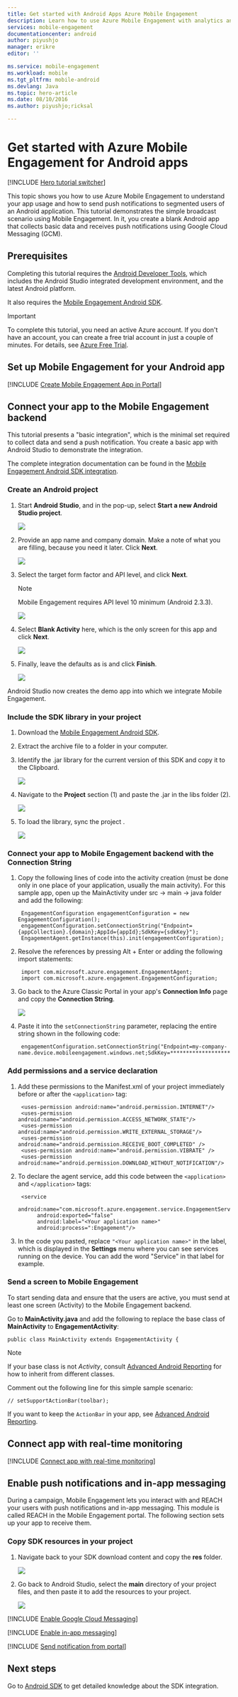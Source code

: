 ```yaml
---
title: Get started with Android Apps Azure Mobile Engagement
description: Learn how to use Azure Mobile Engagement with analytics and push notifications for Android apps.
services: mobile-engagement
documentationcenter: android
author: piyushjo
manager: erikre
editor: ''

ms.service: mobile-engagement
ms.workload: mobile
ms.tgt_pltfrm: mobile-android
ms.devlang: Java
ms.topic: hero-article
ms.date: 08/10/2016
ms.author: piyushjo;ricksal

---
```

# Get started with Azure Mobile Engagement for Android apps
[!INCLUDE [Hero tutorial switcher](../../includes/mobile-engagement-hero-tutorial-switcher.md)]

This topic shows you how to use Azure Mobile Engagement to understand your app usage and how to send push notifications to segmented users of an Android application.
This tutorial demonstrates the simple broadcast scenario using Mobile Engagement. In it, you create a blank Android app that collects basic data and receives push notifications using Google Cloud Messaging (GCM).

## Prerequisites
Completing this tutorial requires the [Android Developer Tools](https://developer.android.com/sdk/index.html), which includes the Android Studio integrated development environment, and the latest Android platform.

It also requires the [Mobile Engagement Android SDK](https://aka.ms/vq9mfn).

> [!IMPORTANT]
> To complete this tutorial, you need an active Azure account. If you don't have an account, you can create a free trial account in just a couple of minutes. For details, see [Azure Free Trial](https://azure.microsoft.com/pricing/free-trial/?WT.mc_id=A0E0E5C02&amp;returnurl=http%3A%2F%2Fazure.microsoft.com%2Fen-us%2Fdocumentation%2Farticles%2Fmobile-engagement-android-get-started).
> 
> 

## Set up Mobile Engagement for your Android app
[!INCLUDE [Create Mobile Engagement App in Portal](../../includes/mobile-engagement-create-app-in-portal.md)]

## Connect your app to the Mobile Engagement backend
This tutorial presents a "basic integration", which is the minimal set required to collect data and send a push notification. You create a basic app with Android Studio to demonstrate the integration.

The complete integration documentation can be found in the [Mobile Engagement Android SDK integration](mobile-engagement-android-sdk-overview.md).

### Create an Android project
1. Start **Android Studio**, and in the pop-up, select **Start a new Android Studio project**.
   
    ![][1]
2. Provide an app name and company domain. Make a note of what you are filling, because you need it later. Click **Next**.
   
    ![][2]
3. Select the target form factor and API level, and click **Next**.
   
   > [!NOTE]
   > Mobile Engagement requires API level 10 minimum (Android 2.3.3).
   > 
   > 
   
    ![][3]
4. Select **Blank Activity** here, which is the only screen for this app and click **Next**.
   
    ![][4]
5. Finally, leave the defaults as is and click **Finish**.
   
    ![][5]

Android Studio now creates the demo app into which we integrate Mobile Engagement.

### Include the SDK library in your project
1. Download the [Mobile Engagement Android SDK](https://aka.ms/vq9mfn).
2. Extract the archive file to a folder in your computer.
3. Identify the .jar library for the current version of this SDK and copy it to the Clipboard.
   
      ![][6]
4. Navigate to the **Project** section (1) and paste the .jar in the libs folder (2).
   
      ![][7]
5. To load the library, sync the project .
   
      ![][8]

### Connect your app to Mobile Engagement backend with the Connection String
1. Copy the following lines of code into the activity creation (must be done only in one place of your application, usually the main activity). For this sample app, open up the MainActivity under src -> main -> java folder and add the following:
   
        EngagementConfiguration engagementConfiguration = new EngagementConfiguration();
        engagementConfiguration.setConnectionString("Endpoint={appCollection}.{domain};AppId={appId};SdkKey={sdkKey}");
        EngagementAgent.getInstance(this).init(engagementConfiguration);
2. Resolve the references by pressing Alt + Enter or adding the following import statements:
   
        import com.microsoft.azure.engagement.EngagementAgent;
        import com.microsoft.azure.engagement.EngagementConfiguration;
3. Go back to the Azure Classic Portal in your app's **Connection Info** page and copy the **Connection String**.
   
      ![][9]
4. Paste it into the `setConnectionString` parameter, replacing the entire string shown in the following code:
   
        engagementConfiguration.setConnectionString("Endpoint=my-company-name.device.mobileengagement.windows.net;SdkKey=********************;AppId=*********");

### Add permissions and a service declaration
1. Add these permissions to the Manifest.xml of your project immediately before or after the `<application>` tag:
   
        <uses-permission android:name="android.permission.INTERNET"/>
        <uses-permission android:name="android.permission.ACCESS_NETWORK_STATE"/>
        <uses-permission android:name="android.permission.WRITE_EXTERNAL_STORAGE"/>
        <uses-permission android:name="android.permission.RECEIVE_BOOT_COMPLETED" />
        <uses-permission android:name="android.permission.VIBRATE" />
        <uses-permission android:name="android.permission.DOWNLOAD_WITHOUT_NOTIFICATION"/>
2. To declare the agent service, add this code between the `<application>` and `</application>` tags:
   
        <service
             android:name="com.microsoft.azure.engagement.service.EngagementService"
             android:exported="false"
             android:label="<Your application name>"
             android:process=":Engagement"/>
3. In the code you pasted, replace `"<Your application name>"` in the label, which is displayed in the **Settings** menu where you can see services running on the device. You can add the word "Service" in that label for example.

### Send a screen to Mobile Engagement
To start sending data and ensure that the users are active, you must send at least one screen (Activity) to the Mobile Engagement backend.

Go to **MainActivity.java** and add the following to replace the base class of **MainActivity** to **EngagementActivity**:

    public class MainActivity extends EngagementActivity {

> [!NOTE]
> If your base class is not *Activity*, consult
> [Advanced Android Reporting](mobile-engagement-android-advanced-reporting.md#modifying-your-codeactivitycode-classes) for how to inherit from different classes.
> 
> 

Comment out the following line for this simple sample scenario:

    // setSupportActionBar(toolbar);

If you want to keep the `ActionBar` in your app, see [Advanced Android Reporting](mobile-engagement-android-advanced-reporting.md#modifying-your-codeactivitycode-classes).

## Connect app with real-time monitoring
[!INCLUDE [Connect app with real-time monitoring](../../includes/mobile-engagement-connect-app-with-monitor.md)]

## Enable push notifications and in-app messaging
During a campaign, Mobile Engagement lets you interact with and REACH your users with push notifications and in-app messaging. This module is called REACH in the Mobile Engagement portal.
The following section sets up your app to receive them.

### Copy SDK resources in your project
1. Navigate back to your SDK download content and copy the **res** folder.
   
    ![][10]
2. Go back to Android Studio, select the **main** directory of your project files, and then paste it to add the resources to your project.
   
    ![][11]

[!INCLUDE [Enable Google Cloud Messaging](../../includes/mobile-engagement-enable-google-cloud-messaging.md)]

[!INCLUDE [Enable in-app messaging](../../includes/mobile-engagement-android-send-push.md)]

[!INCLUDE [Send notification from portal](../../includes/mobile-engagement-android-send-push-from-portal.md)]

## Next steps
Go to [Android SDK](mobile-engagement-android-sdk-overview.md) to get detailed knowledge about the SDK integration.

<!-- Images. -->
[1]: ./media/mobile-engagement-android-get-started/android-studio-new-project.png
[2]: ./media/mobile-engagement-android-get-started/android-studio-project-props.png
[3]: ./media/mobile-engagement-android-get-started/android-studio-project-props2.png
[4]: ./media/mobile-engagement-android-get-started/android-studio-add-activity.png
[5]: ./media/mobile-engagement-android-get-started/android-studio-activity-name.png
[6]: ./media/mobile-engagement-android-get-started/sdk-content.png
[7]: ./media/mobile-engagement-android-get-started/paste-jar.png
[8]: ./media/mobile-engagement-android-get-started/sync-project.png
[9]: ./media/mobile-engagement-android-get-started/app-connection-info-page.png
[10]: ./media/mobile-engagement-android-get-started/copy-resources.png
[11]: ./media/mobile-engagement-android-get-started/paste-resources.png

